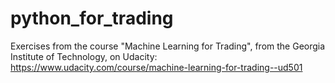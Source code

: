 # python_for_trading

Exercises from the course "Machine Learning for Trading", from the Georgia Institute of Technology, on Udacity:
https://www.udacity.com/course/machine-learning-for-trading--ud501
